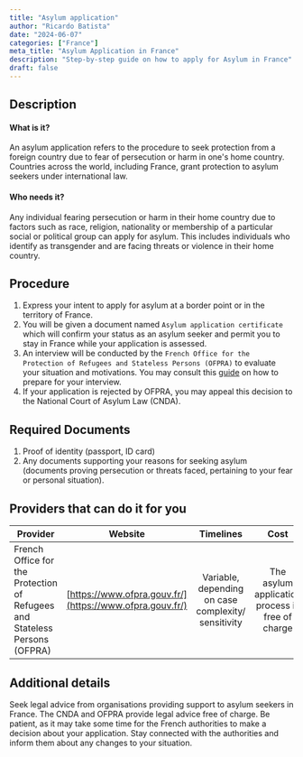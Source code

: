 ```yaml
---
title: "Asylum application"
author: "Ricardo Batista"
date: "2024-06-07"
categories: ["France"]
meta_title: "Asylum Application in France"
description: "Step-by-step guide on how to apply for Asylum in France"
draft: false
---
```


## Description
#### What is it?
An asylum application refers to the procedure to seek protection from a foreign country due to fear of persecution or harm in one's home country. Countries across the world, including France, grant protection to asylum seekers under international law.

#### Who needs it?
Any individual fearing persecution or harm in their home country due to factors such as race, religion, nationality or membership of a particular social or political group can apply for asylum. This includes individuals who identify as transgender and are facing threats or violence in their home country.

## Procedure
1. Express your intent to apply for asylum at a border point or in the territory of France.
2. You will be given a document named `Asylum application certificate` which will confirm your status as an asylum seeker and permit you to stay in France while your application is assessed.
3. An interview will be conducted by the `French Office for the Protection of Refugees and Stateless Persons (OFPRA)` to evaluate your situation and motivations. You may consult this [guide](https://www.ofpra.gouv.fr/en/asylum/the-rights-and-duties-of-asylum-seekers) on how to prepare for your interview. 
4. If your application is rejected by OFPRA, you may appeal this decision to the National Court of Asylum Law (CNDA).

## Required Documents
1. Proof of identity (passport, ID card)
2. Any documents supporting your reasons for seeking asylum (documents proving persecution or threats faced, pertaining to your fear or personal situation).

## Providers that can do it for you

| Provider        |     Website     |     Timelines    |       Cost      |
| --------------- | --------------- |  :-------------: | :-------------: |
| French Office for the Protection of Refugees and Stateless Persons (OFPRA)      |  [https://www.ofpra.gouv.fr/](https://www.ofpra.gouv.fr/)       |      Variable, depending on case complexity/ sensitivity      |        The asylum application process is free of charge       |

## Additional details
Seek legal advice from organisations providing support to asylum seekers in France. The CNDA and OFPRA provide legal advice free of charge. Be patient, as it may take some time for the French authorities to make a decision about your application. Stay connected with the authorities and inform them about any changes to your situation.
